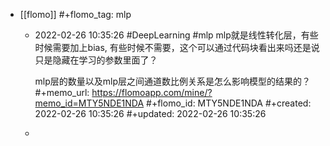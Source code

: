 - [[flomo]]
  #+flomo_tag: mlp
	- 2022-02-26 10:35:26
	   #DeepLearning #mlp
	  mlp就是线性转化层，有些时候需要加上bias, 有些时候不需要，这个可以通过代码块看出来吗还是说只是隐藏在学习的参数里面了？
	  
	  mlp层的数量以及mlp层之间通道数比例关系是怎么影响模型的结果的？
	  #+memo_url: https://flomoapp.com/mine/?memo_id=MTY5NDE1NDA
	  #+flomo_id: MTY5NDE1NDA
	  #+created: 2022-02-26 10:35:26
	  #+updated: 2022-02-26 10:35:26
	-